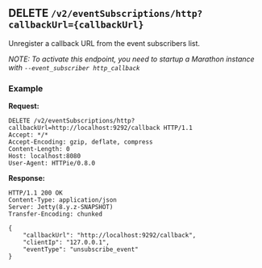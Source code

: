 ## DELETE `/v2/eventSubscriptions/http?callbackUrl={callbackUrl}`

Unregister a callback URL from the event subscribers list.

_NOTE: To activate this endpoint, you need to startup a Marathon instance with `--event_subscriber http_callback`_

### Example

**Request:**


```
DELETE /v2/eventSubscriptions/http?callbackUrl=http://localhost:9292/callback HTTP/1.1
Accept: */*
Accept-Encoding: gzip, deflate, compress
Content-Length: 0
Host: localhost:8080
User-Agent: HTTPie/0.8.0
```

**Response:**


```
HTTP/1.1 200 OK
Content-Type: application/json
Server: Jetty(8.y.z-SNAPSHOT)
Transfer-Encoding: chunked

{
    "callbackUrl": "http://localhost:9292/callback",
    "clientIp": "127.0.0.1",
    "eventType": "unsubscribe_event"
}
```

